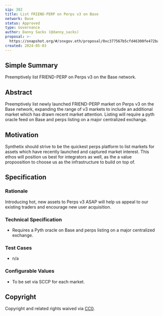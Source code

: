 ```yaml
---
sip: 382
title: List FRIEND-PERP on Perps v3 on Base
network: Base
status: Approved
type: Governance
author: Danny Sacks (@danny_sacks)
proposal: >-
  https://snapshot.org/#/snxgov.eth/proposal/0xc377567b5cfd46300fe472baf688c1b29708a4e3cbf0edd2c3805218932b79aa
created: 2024-05-03
---
```


## Simple Summary

Preemptively list FRIEND-PERP on Perps v3 on the Base network.

## Abstract

Preemptively list newly launched FRIEND-PERP market on Perps v3 on the Base network, expanding the range of v3 markets to include an additional market which has drawn recent market attention. Listing will require a pyth oracle feed on Base and perps listing on a major centralized exchange. 

## Motivation

Synthetix should strive to be the quickest perps platform to list markets for assets which have recently launched and captured market interest. This ethos will position us best for integrators as well, as the a value propoosition to choose us as the infrastructure to build on top of.


## Specification

### Rationale

Introducing hot, new assets to Perps v3 ASAP will help us appeal to our existing traders and encourage new user acquisition.

### Technical Specification

- Requires a Pyth oracle on Base and perps listing on a major centralized exchange.

### Test Cases

- n/a

### Configurable Values

- To be set via SCCP for each market.

## Copyright

Copyright and related rights waived via [CC0](https://creativecommons.org/publicdomain/zero/1.0/).

